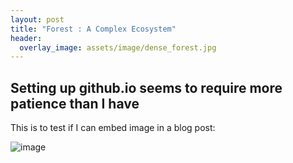 ```yaml
---
layout: post
title: "Forest : A Complex Ecosystem"
header:
  overlay_image: assets/image/dense_forest.jpg
---
```



## Setting up github.io seems to require more patience than I have

This is to test if I can embed image in a blog post: 

![image](plot_data.jpg)

